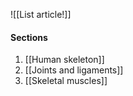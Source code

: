 ![[List article!]]

#### Sections
1. [[Human skeleton]]
2. [[Joints and ligaments]]
3. [[Skeletal muscles]]
